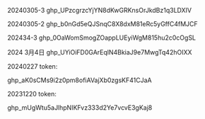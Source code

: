 20240305-3
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

20240305-2
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

202434-3
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

2024 3月4日
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


20240227 token:

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

20231220 token:

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

